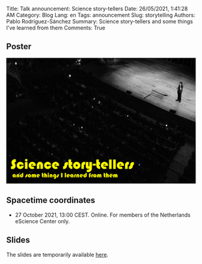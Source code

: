 Title: Talk announcement: Science story-tellers
Date: 26/05/2021, 1:41:28 AM
Category: Blog
Lang: en
Tags: announcement
Slug: storytelling
Authors: Pablo Rodríguez-Sánchez
Summary: Science story-tellers and some things I've learned from them
Comments: True

## Poster
[![poster](images/2021-05/storytelling.png)](https://www.dropbox.com/s/z0v3oohod1ue7wh/Science%20storytelling.pptx?dl=0)

## Spacetime coordinates
* 27 October 2021, 13:00 CEST. Online. For members of the Netherlands eScience Center only.

## Slides
The slides are temporarily available [here](https://www.dropbox.com/s/z0v3oohod1ue7wh/Science%20storytelling.pptx?dl=0).

